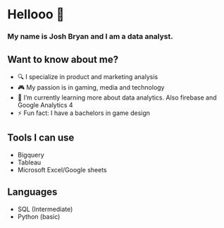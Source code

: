 # Hellooo 👋
### My name is Josh Bryan and I am a data analyst. 

## Want to know about me?
- 🔍 I specialize in product and marketing analysis
- 🎮 My passion is in gaming, media and technology
- 🌱 I’m currently learning more about data analytics. Also firebase and Google Analytics 4
- ⚡ Fun fact: I have a bachelors in game design

## Tools I can use
- Bigquery
- Tableau
- Microsoft Excel/Google sheets

## Languages
- SQL (Intermediate)
- Python (basic)
<!--
**Josh246/Josh246** is a ✨ _special_ ✨ repository because its `README.md` (this file) appears on your GitHub profile.

Here are some ideas to get you started:

- 🔭 I’m currently working on ...
- 🌱 I’m currently learning ...
- 👯 I’m looking to collaborate on ...
- 🤔 I’m looking for help with ...
- 💬 Ask me about ...
- 📫 How to reach me: ...
- 😄 Pronouns: ...
- ⚡ Fun fact: ...
-->
